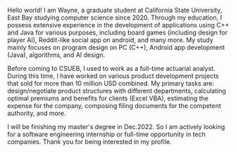 
Hello world! I am Wayne, a graduate student at California State University, East Bay studying computer science since 2020. Through my education, I possess extensive experience in the development of applications using C++ and Java for various purposes, including board games (including design for player AI), Reddit-like social app on android, and many more. My study mainly focuses on program design on PC (C++), Android app development (Java), algorithms, and AI design. 

Before coming to CSUEB, I used to work as a full-time actuarial analyst. During this time, I have worked on various product development projects that sold for more than 10 million USD combined. My primary tasks are: design/negotiate product structures with different departments, calculating optimal premiums and benefits for clients (Excel VBA), estimating the expense for the company, composing filing documents for the competent authority, and more.

I will be finishing my master's degree in Dec.2022. So I am actively looking for a software engineering internship or full-time opportunity in tech companies. Thank you for being interested in my profile.

<!---
wayne11301/wayne11301 is a ✨ special ✨ repository because its `README.md` (this file) appears on your GitHub profile.
You can click the Preview link to take a look at your changes.
--->

